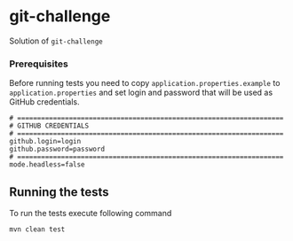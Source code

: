 # git-challenge

Solution of `git-challenge`

### Prerequisites

Before running tests you need to copy `application.properties.example` to `application.properties` and set login and password that will be used as GitHub credentials.

```
# ===================================================================
# GITHUB CREDENTIALS
# ===================================================================
github.login=login
github.password=password
# ===================================================================
mode.headless=false
```

## Running the tests

To run the tests execute following command

```
mvn clean test
```
